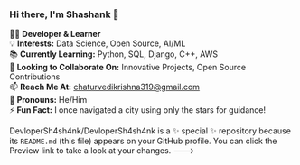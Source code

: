 ### Hi there, I'm Shashank 👋

👨‍💻 **Developer & Learner**  
💡 **Interests:** Data Science, Open Source, AI/ML  
📚 **Currently Learning:** Python, SQL, Django, C++, AWS  
🤝 **Looking to Collaborate On:** Innovative Projects, Open Source Contributions  
📫 **Reach Me At:** [chaturvedikrishna319@gmail.com](mailto:chaturvedikrishna319@gmail.com)  
🌟 **Pronouns:** He/Him  
⚡ **Fun Fact:** I once navigated a city using only the stars for guidance!




DevloperSh4sh4nk/DevloperSh4sh4nk is a ✨ special ✨ repository because its `README.md` (this file) appears on your GitHub profile.
You can click the Preview link to take a look at your changes.
--->
